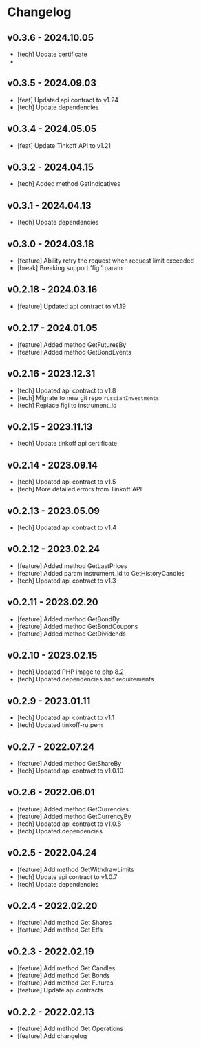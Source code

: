 # Changelog

## v0.3.6 - 2024.10.05
- [tech] Update certificate
- 
## v0.3.5 - 2024.09.03
- [feat] Updated api contract to v1.24
- [tech] Update dependencies

## v0.3.4 - 2024.05.05
- [feat] Update Tinkoff API to v1.21

## v0.3.2 - 2024.04.15
- [tech] Added method GetIndicatives

## v0.3.1 - 2024.04.13
- [tech] Update dependencies

## v0.3.0 - 2024.03.18
- [feature] Ability retry the request when request limit exceeded
- [break] Breaking support 'figi' param

## v0.2.18 - 2024.03.16
- [feature] Updated api contract to v1.19

## v0.2.17 - 2024.01.05
- [feature] Added method GetFuturesBy
- [feature] Added method GetBondEvents

## v0.2.16 - 2023.12.31
- [tech] Updated api contract to v1.8
- [tech] Migrate to new git repo `russianInvestments`
- [tech] Replace figi to instrument_id

## v0.2.15 - 2023.11.13
- [tech] Update tinkoff api certificate

## v0.2.14 - 2023.09.14
- [tech] Updated api contract to v1.5
- [tech] More detailed errors from Tinkoff API

## v0.2.13 - 2023.05.09
- [tech] Updated api contract to v1.4

## v0.2.12 - 2023.02.24
- [feature] Added method GetLastPrices
- [feature] Added param instrument_id to GetHistoryCandles
- [tech] Updated api contract to v1.3

## v0.2.11 - 2023.02.20
- [feature] Added method GetBondBy
- [feature] Added method GetBondCoupons
- [feature] Added method GetDividends

## v0.2.10 - 2023.02.15
- [tech] Updated PHP image to php 8.2
- [tech] Updated dependencies and requirements

## v0.2.9 - 2023.01.11
- [tech] Updated api contract to v1.1
- [tech] Updated tinkoff-ru.pem

## v0.2.7 - 2022.07.24
- [feature] Added method GetShareBy
- [tech] Updated api contract to v1.0.10

## v0.2.6 - 2022.06.01
- [feature] Added method GetCurrencies
- [feature] Added method GetCurrencyBy
- [tech] Updated api contract to v1.0.8
- [tech] Updated dependencies

## v0.2.5 - 2022.04.24
- [feature] Add method GetWithdrawLimits
- [tech] Update api contract to v1.0.7
- [tech] Update dependencies

## v0.2.4 - 2022.02.20
- [feature] Add method Get Shares
- [feature] Add method Get Etfs

## v0.2.3 - 2022.02.19
- [feature] Add method Get Candles
- [feature] Add method Get Bonds
- [feature] Add method Get Futures
- [feature] Update api contracts

## v0.2.2 - 2022.02.13
- [feature] Add method Get Operations
- [feature] Add changelog